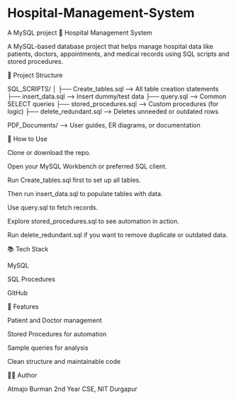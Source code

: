 # Hospital-Management-System
A MySQL project
🏥 Hospital Management System

A MySQL-based database project that helps manage hospital data like patients, doctors, appointments, and medical records using SQL scripts and stored procedures.

📁 Project Structure

SQL_SCRIPTS/
│
├── Create_tables.sql         --> All table creation statements
├── insert_data.sql           --> Insert dummy/test data
├── query.sql                 --> Common SELECT queries
├── stored_procedures.sql     --> Custom procedures (for logic)
├── delete_redundant.sql      --> Deletes unneeded or outdated rows

PDF_Documents/                --> User guides, ER diagrams, or documentation

🚀 How to Use

Clone or download the repo.

Open your MySQL Workbench or preferred SQL client.

Run Create_tables.sql first to set up all tables.

Then run insert_data.sql to populate tables with data.

Use query.sql to fetch records.

Explore stored_procedures.sql to see automation in action.

Run delete_redundant.sql if you want to remove duplicate or outdated data.

📚 Tech Stack

MySQL

SQL Procedures

GitHub

🔧 Features

Patient and Doctor management

Stored Procedures for automation

Sample queries for analysis

Clean structure and maintainable code

🧑‍💻 Author

Atmajo Burman 2nd Year CSE, NIT Durgapur
